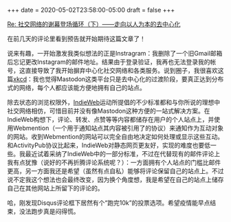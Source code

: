 +++
date = 2020-05-02T23:58:00-05:00
draft = false
+++

[Re: 社交网络的谢幕登场循环（下）——走向以人为本的去中心化](<https://dlyang.me/social-media-life-cycle-2-my-expectation-and-mastodon/>)

在前几天的评论里看到预告就开始期待这篇文章了！

说来有趣，一开始激发我类似想法的正是Instragram：我删除了一个旧Gmail邮箱后忘记更改Instagram的邮件地址。结果由于登录验证，我再也无法登录我的帐号，这直接导致了我开始摒弃中心化社交网络和各类服务。说到圈子，我很喜欢这篇[xkcd](<https://xkcd.com/1095/>)：我也觉得Mastodon这类平台只是去中心化的过渡阶段，要真正达到分布式的网络，每个人都应该能方便地拥有自己的站点。

除去状态的浏览权限外，[IndieWeb](<https://indieweb.org/>)运动所提倡的不少标准都和与你所说的理想中社交网络相仿，可惜目前并没有像Mastodon这种方便的一站式解决方案。在IndieWeb构想下，评论、转发、点赞等等内容都储存在用户的个人站点上，并使用Webmention（一个用于通知站点其内容被引用了的协议）来通知作为互动对象的网站。收到Webmention的网站可以完全自由地决定如何处理或显示这些互动。和ActivityPub协议比起来，IndieWeb对静态网页更友好，实现的难度也要低一些。我最近试着采纳了IndieWeb中的一部分标准，不过在代替现有的邮件评论上我有点犹豫（说好的不再折腾评论系统呢？）：一方面拥有个人站点的门槛比邮件更高，另一方面我还是希望（虽然有点自私）能够将评论保留自己的站点上。不过说不定我这个想法也会最终改变，因为换个角度想，我是希望在自己的站点上储存自己在其他网站上所留下的评论的。

哈，刚发现Disqus评论框下居然有个“跑完10k”的投票选项。希望疫情能早点结束，没法跑步真是闷得慌。
